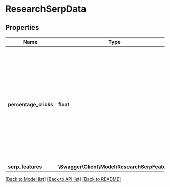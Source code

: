 # ResearchSerpData

## Properties
Name | Type | Description | Notes
------------ | ------------- | ------------- | -------------
**percentage_clicks** | **float** | The percentage of searches that end up clicking on organic results, based on the sum of Top 10 positions&#x27; CTRs after discounting the searches satisfied by SERP features. | [optional] 
**serp_features** | [**\Swagger\Client\Model\ResearchSerpFeature**](ResearchSerpFeature.md) |  | [optional] 

[[Back to Model list]](../../README.md#documentation-for-models) [[Back to API list]](../../README.md#documentation-for-api-endpoints) [[Back to README]](../../README.md)

